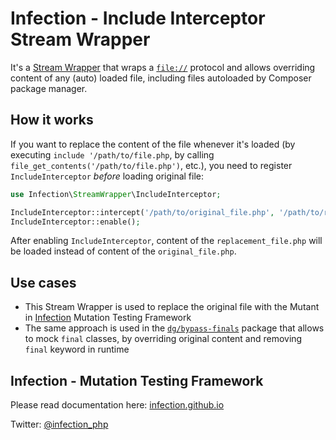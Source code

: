 # Infection - Include Interceptor Stream Wrapper

It's a [Stream Wrapper](https://www.php.net/manual/en/book.stream.php) that wraps a [`file://`](https://www.php.net/manual/en/wrappers.file.php) protocol and allows overriding content of any (auto) loaded file, including files autoloaded by Composer package manager.

## How it works

If you want to replace the content of the file whenever it's loaded (by executing `include '/path/to/file.php`, by calling `file_get_contents('/path/to/file.php')`, etc.), you need to register `IncludeInterceptor` _before_ loading original file:

```php
use Infection\StreamWrapper\IncludeInterceptor;

IncludeInterceptor::intercept('/path/to/original_file.php', '/path/to/replacement_file.php');
IncludeInterceptor::enable();
```

After enabling `IncludeInterceptor`, content of the `replacement_file.php` will be loaded instead of content of the `original_file.php`.  

## Use cases

* This Stream Wrapper is used to replace the original file with the Mutant in [Infection](http://infection.github.io) Mutation Testing Framework
* The same approach is used in the [`dg/bypass-finals`](https://github.com/dg/bypass-finals/) package that allows to mock `final` classes, by overriding original content and removing `final` keyword in runtime

## Infection - Mutation Testing Framework

Please read documentation here: [infection.github.io](http://infection.github.io)

Twitter: [@infection_php](http://twitter.com/infection_php)
